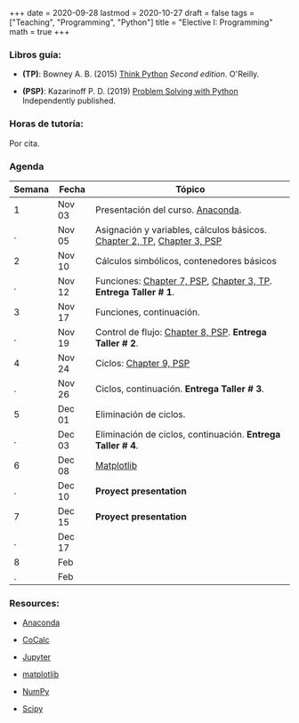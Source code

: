 +++
date      = 2020-09-28
lastmod   = 2020-10-27
draft     = false
tags      = ["Teaching", "Programming", "Python"]
title     = "Elective I: Programming"
math      = true
+++

### Libros guía:

- **(TP)**: Bowney A. B. (2015) [Think Python](https://greenteapress.com/wp/think-python-2e/) *Second edition*. O'Reilly.

- **(PSP)**: Kazarinoff P. D. (2019) [Problem Solving with Python](https://problemsolvingwithpython.com) Independently published.

### Horas de tutoría: 

Por cita.

### Agenda

Semana  | Fecha | Tópico
--- | --- | ---
1 | Nov 03 | Presentación del curso. [Anaconda](https://www.anaconda.com/products/individual). 
. | Nov 05 | Asignación y variables, cálculos básicos. [Chapter 2, TP](http://greenteapress.com/thinkpython2/html/thinkpython2003.html), [Chapter 3, PSP](https://problemsolvingwithpython.com/03-The-Python-REPL/03.00-Introduction/) 
2 | Nov 10 | Cálculos simbólicos, contenedores básicos
. | Nov 12 | Funciones: [Chapter 7, PSP](https://problemsolvingwithpython.com/07-Functions-and-Modules/07.00-Introduction/), [Chapter 3, TP](http://greenteapress.com/thinkpython2/html/thinkpython2004.html). **Entrega Taller # 1**.
3 | Nov 17 | Funciones, continuación.
. | Nov 19 | Control de flujo: [Chapter 8, PSP](https://problemsolvingwithpython.com/08-If-Else-Try-Except/08.00-Introduction/). **Entrega Taller # 2**.
4 | Nov 24 | Ciclos: [Chapter 9, PSP](https://problemsolvingwithpython.com/09-Loops/09.00-Introduction/)
. | Nov 26 | Ciclos, continuación. **Entrega Taller # 3**.
5 | Dec 01 | Eliminación de ciclos.
. | Dec 03 | Eliminación de ciclos, continuación. **Entrega Taller # 4**.
6 | Dec 08 | [Matplotlib](https://problemsolvingwithpython.com/06-Plotting-with-Matplotlib/06.00-Introduction/)
. | Dec 10 | **Proyect presentation**
7 | Dec 15 | **Proyect presentation**
. | Dec 17 | 
8 | Feb  | 
. | Feb  | 


### Resources:

  - [Anaconda](https://anaconda.org)

  - [CoCalc](https://cocalc.com)

  - [Jupyter](https://jupyter.org/)

  - [matplotlib](https://matplotlib.org/3.1.1/index.html)

  - [NumPy](https://www.numpy.org/)

  - [Scipy](https://www.scipy.org/)

